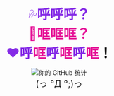 <div align="center">

<span style="font-size:30px;color:#842AE6">💦**呼呼呼？**</span><br>
<span style="font-size:30px;color:#E61598">💢**哐哐哐？**</span><br>
<span 
style="font-size:30px;color:#842AE6">❤️**呼**</span><span style="font-size:30px;color:#E61598">**哐**</span><span style="font-size:30px;color:#842AE6">**呼**</span><span style="font-size:30px;color:#E61598">**哐**</span><span style="font-size:30px;color:#842AE6">**呼**</span><span style="font-size:30px;color:#E61598">**哐**</span><span style="font-size:30px;color:#000000">**！**</span>


![你的 GitHub 统计](https://github-readme-stats.vercel.app/api?username=azaneNH37&show_icons=true&theme=radical)
<br>
<span style="font-size:20px">(っ °Д °;)っ</span>
</div>